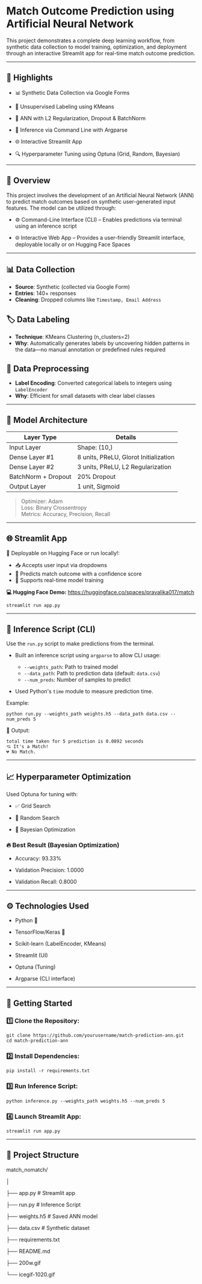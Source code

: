 # Match Outcome Prediction using Artificial Neural Network

This project demonstrates a complete deep learning workflow, from synthetic data collection to model training, optimization, and deployment through an interactive Streamlit app for real-time match outcome prediction.

---

## 📌 Highlights


 * 📊 Synthetic Data Collection via Google Forms

 * 🧠 Unsupervised Labeling using KMeans

 * 🔐 ANN with L2 Regularization, Dropout & BatchNorm

 * 🧪 Inference via Command Line with Argparse

 * 🌐 Interactive Streamlit App

 * 🔍 Hyperparameter Tuning using Optuna (Grid, Random, Bayesian)

---

## 🎯 Overview
This project involves the development of an Artificial Neural Network (ANN) to predict match outcomes based on synthetic user-generated input features. The model can be utilized through:

  * ⚙️ Command-Line Interface (CLI) – Enables predictions via terminal using an inference script

  * 🌐 Interactive Web App – Provides a user-friendly Streamlit interface, deployable locally or on Hugging Face Spaces

---

## 📊 Data Collection

- **Source**: Synthetic (collected via Google Form)
- **Entries**: 140+ responses
- **Cleaning**: Dropped columns like `Timestamp, Email Address`


## 🏷️ Data Labeling

- **Technique**: KMeans Clustering (n_clusters=2)
- **Why**: Automatically generates labels by uncovering hidden patterns in the data—no manual annotation or predefined rules required

## 🔧 Data Preprocessing

- **Label Encoding**: Converted categorical labels to integers using `LabelEncoder`
- **Why**: Efficient for small datasets with clear label classes


---

## 🧠 Model Architecture

| Layer Type        | Details                                |
|-------------------|----------------------------------------|
| Input Layer       | Shape: (10,)                           |
| Dense Layer #1    | 8 units, PReLU, Glorot Initialization  |
| Dense Layer #2    | 3 units, PReLU, L2 Regularization      |
| BatchNorm + Dropout| 20% Dropout                           |
| Output Layer      | 1 unit, Sigmoid                        |

> Optimizer: Adam  
> Loss: Binary Crossentropy  
> Metrics: Accuracy, Precision, Recall

---


## 🌐 Streamlit App

🚀 Deployable on Hugging Face or run locally!:

- 📥 Accepts user input via dropdowns
- 🔮 Predicts match outcome with a confidence score
- 🧠 Supports real-time model training

**💻 Hugging Face Demo:** https://huggingface.co/spaces/pravalika017/match

```
streamlit run app.py
```

---


## 🧪 Inference Script (CLI)

Use the `run.py` script to make predictions from the terminal.

- Built an inference script using `argparse` to allow CLI usage:
  
  - `--weights_path`: Path to trained model
  - `--data_path`: Path to prediction data (default: `data.csv`)
  - `--num_preds`: Number of samples to predict
- Used Python's `time` module to measure prediction time.

Example:
```
python run.py --weights_path weights.h5 --data_path data.csv --num_preds 5

```
🧠 Output:
```
total time taken for 5 prediction is 0.0892 seconds
💘 It's a Match!
💔 No Match.
```
---

## 📈 Hyperparameter Optimization

Used Optuna for tuning with:

 * ✅ Grid Search

 * 🎲 Random Search

 * 🔁 Bayesian Optimization

### 🔥 Best Result (Bayesian Optimization)
 * Accuracy: 93.33%

 * Validation Precision: 1.0000

 * Validation Recall: 0.8000

---

## ⚙️ Technologies Used


 * Python 🐍

 * TensorFlow/Keras 🧠

 * Scikit-learn (LabelEncoder, KMeans)

 * Streamlit (UI)
   
 * Optuna (Tuning)
   
 * Argparse (CLI interface)

---

## 🚀  Getting Started

### 1️⃣ Clone the Repository:
```
git clone https://github.com/yourusername/match-prediction-ann.git
cd match-prediction-ann
```
### 2️⃣ Install Dependencies:
```
pip install -r requirements.txt
```

### 3️⃣ Run Inference Script:
```
python inference.py --weights_path weights.h5 --num_preds 5
```

### 4️⃣ Launch Streamlit App:
```
streamlit run app.py
```
---

## 📂 Project Structure

match_nomatch/

│

├── app.py                # Streamlit app

├── run.py                # Inference Script

├── weights.h5             # Saved ANN model

├── data.csv              # Synthetic dataset

├── requirements.txt

├── README.md

├── 200w.gif

└── icegif-1020.gif
